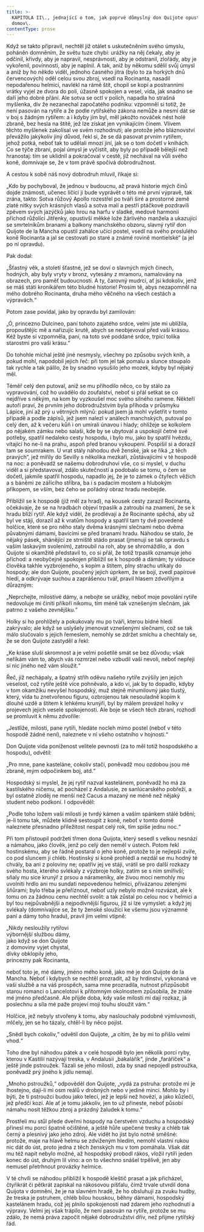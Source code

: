 ```yaml
---
title: >-
  KAPITOLA II\., jednající o tom, jak poprvé důmyslný don Quijote opustil
  domov\.
contentType: prose
---
```


<section>

Když se takto připravil, nechtěl již otálet s uskutečněním svého úmyslu, poháněn domněním, že světu tuze chybí: urážky na něj čekaly, aby je odčinil, křivdy, aby je napravil, nesprávnosti, aby je odstranil, zlořády, aby je vykořenil, povinnosti, aby je naplnil. A tak, aniž by někomu sdělil svůj úmysl a aniž by ho někdo viděl, jednoho časného jitra (bylo to za horkých dnů červencových) oděl celou svou zbroj, vsedl na Rocinanta, nasadil nepodařenou helmici, navlékl na rámě štít, chopil se kopí a postranními vrátky vyjel ze dvora do polí, úžasně spokojen a vesel, vida, jak snadno se daří jeho dobré přání. Ale sotva se octl v polích, napadla ho strašná myšlenka, div že nezanechal započatého podniku: vzpomněl si totiž, že není pasován na rytíře a že podle rytířského zákona nemůže a nesmí dát se v boj s žádným rytířem: a i kdyby jím byl, měl jakožto nováček nést holé zbraně, bez hesla na štítě, jež lze získat jen vynikajícím činem. Vlivem těchto myšlenek zakolísal ve svém rozhodnutí; ale protože jeho bláznovství převážilo jakýkoliv jiný důvod, řekl si, že se dá pasovat prvním rytířem, jehož potká, neboť tak to udělali mnozí jiní, jak se o tom dočetl v knihách. Co se týče zbraní, pojal úmysl je vyčistit, aby byly po případě bělejší než hranostaj: tím se uklidnil a pokračoval v cestě, již nechával na vůli svého koně, domnívaje se, že v tom právě spočívá dobrodružnost.

A cestou k sobě náš nový dobrodruh mluvil, říkaje si:

„Kdo by pochyboval, že jednou v budoucnu, až pravá historie mých činů dojde známosti, učenec líčící ji bude vyprávět o této mé první výpravě, tak zrána, takto: Sotva růžový Apollo rozestřel po tváři širé a prostorné země zlaté nitky svých krásných vlasů a sotva malí a pestří ptáčkové pozdravili zpěvem svých jazýčků jako hrou na harfu v sladké, medové harmonii příchod růžolící Jitřenky, opustivší měkké lože žárlivého manžela a ukazující se smrtelníkům branami a balkony manchského obzoru, slavný rytíř don Quijote de la Mancha opustil zahálce učící postel, vsedl na svého proslulého koně Rocinanta a jal se cestovati po staré a známé rovině montielské“ (a jel po ní opravdu).

Pak dodal:

„Šťastný věk, a století šťastné, jež se doví o slavných mých činech, hodných, aby byly vryty v bronz, vytesány z mramoru, namalovány na obrazech, pro paměť budoucnosti. A ty, čarovný mudrci, ať jsi kdokoliv, jenž se máš státi kronikářem této bludné historie! Prosím tě, abys nezapomněl na mého dobrého Rocinanta, druha mého věčného na všech cestách a výpravách.“

Potom zase povídal, jako by opravdu byl zamilován:

„Ó, princezno Dulcineo, paní tohoto zajatého srdce, velmi jste mi ublížila, propouštějíc mě a nařizujíc krutě, abych se neobjevoval před vaší krásou. Kéž byste si vzpomněla, paní, na toto své poddané srdce, trpící tolika starostmi pro vaši krásu.“

Do tohohle míchal ještě jiné nesmysly, všechny po způsobu svých knih, a pokud mohl, napodobil jejich řeč: při tom jel tak pomalu a slunce stoupalo tak rychle a tak pálilo, že by snadno vysušilo jeho mozek, kdyby byl nějaký měl.

Téměř celý den putoval, aniž se mu přihodilo něco, co by stálo za vypravování, což ho uvádělo do zoufalství, neboť si přál setkat se co nejdříve s někým, na kom by vyzkoušel moc svého silného ramene. Někteří autoři praví, že prvním jeho dobrodružstvím byla příhoda v průsmyku Lápice, jiní až prý u větrných mlýnů: pokud jsem já mohl vyšetřit v tomto případě a podle zápisů, jež jsem nalezl v análech manchských, putoval po celý den, až k večeru kůň i on umírali únavou i hlady; ohlížeje se kolkolem po nějakém zámku nebo salaši, kde by se ubytoval a uspokojil četné své potřeby, spatřil nedaleko cesty hospodu, i bylo mu, jako by spatřil hvězdu, vítající ho ne-li na prahu, aspoň před branou vykoupení. Pospíšil si a dorazil tam se soumrakem. U vrat stály náhodou dvě ženské, jak se říká „z těch pravých“, jež mířily do Sevilly s několika mezkaři, zůstávajícími v té hospodě na noc: a poněvadž se našemu dobrodruhovi vše, co si myslel, v duchu viděl a si představoval, zdálo skutečností a podobalo se tomu, o čem se dočetl, jakmile spatřil hospodu, napadlo jej, že je to zámek o čtyřech věžích a s báněmi ze zářícího stříbra, ba i s padacím mostem a hlubokým příkopem, se vším, bez čeho se pořádný obraz hradu neobejde.

Přiblížil se k hospodě (již měl za hrad), na kousek cesty zarazil Rocinanta, očekávaje, že se na hradbách objeví trpaslík a zatroubí na znamení, že se k hradu blíží rytíř. Ale když viděl, že prodlévají a že Rocinante spěchá, aby už byl ve stáji, dorazil až k vratům hospody a spatřil tam ty dvě povedené holčice, které se pro něho staly dvěma krásnými slečnami nebo dvěma půvabnými dámami, bavícími se před branami hradu. Náhodou se stalo, že nějaký pásek, shánějící ze strniště stádo prasat (jmenují se tak opravdu s vaším laskavým svolením), zatroubil na roh, aby se shromáždilo, a  don Quijote si okamžitě představil to, co si přál, že totiž trpaslík oznamuje jeho příchod: a neobyčejně spokojen přiblížil se k hospodě a dámám; ty vidouce člověka takhle vyzbrojeného, s kopím a štítem, plny strachu utíkaly do hospody; ale don Quijote, poučený jejich úprkem, že se bojí, zvedl papírové hledí, a odkrývaje suchou a zaprášenou tvář, pravil hlasem zdvořilým a důrazným:

„Neprchejte, milostivé dámy, a nebojte se urážky, neboť moje povolání rytíře nedovoluje mi činiti příkoří nikomu, tím méně tak vznešeným slečnám, jak patrno z vašeho zevnějšku.“

Holky si ho prohlížely a pokukovaly mu po tváři, kterou bídné hledí zakrývalo; ale když se uslyšely jmenovat vznešenými slečnami, což se tak málo slučovalo s jejich řemeslem, nemohly se zdržet smíchu a chechtaly se, že se don Quijote zastyděl a řekl:

„Ke kráse sluší skromnost a je velmi pošetilé smát se bez důvodu; však neříkám vám to, abych vás rozmrzel nebo vzbudil vaši nevoli, neboť nepřeji si nic jiného než vám sloužit.“

Řeč, jíž nechápaly, a špatný střih oděvu našeho rytíře zvýšily jen jejich veselost, což rytíře ještě více pohněvalo, a kdo ví, jak by to dopadlo, kdyby v tom okamžiku nevyšel hospodský, muž stejně mírumilovný jako tlustý, který, vida tu znetvořenou figuru, ozbrojenou tak nesouladně kopím k dlouhé uzdě a štítem k lehkému krunýři, byl by málem provázel holky v projevech jejich veselé spokojenosti. Ale boje se všech těch zbraní, rozhodl se promluvit k němu zdvořile:

„Jestliže, milosti, pane rytíři, hledáte nocleh mimo postel (neboť v této hospodě žádné není), naleznete v ní všeho ostatního v hojnosti.“

Don Quijote vida poníženost velitele pevnosti (za to měl totiž hospodského a hospodu), odvětil:

„Pro mne, pane kasteláne, cokoliv stačí, poněvadž mou ozdobou jsou mé zbraně, mým odpočinkem boj, atd.“

Hospodský si myslel, že jej rytíř nazval kastelánem, poněvadž ho má za kastilského ničemu, ač pocházel z Andalusie, ze sanlúcarského pobřeží, a byl ostatně zloděj ne menší než Cacus a mazaný ne méně než nějaký student nebo podkoní. I odpověděl:

„Podle toho ložem vaší milosti je tvrdý kámen a vaším spánkem stálé bdění; je-li tomu tak, můžete klidně sestoupit z koně, neboť v tomto domě naleznete přesnadno příležitost nespat celý rok, tím spíše jednu noc.“

Při tom přistoupil podržeti třmen dona Quijota, který sesedl s velkou nesnází a námahou, jako člověk, jenž po celý den neměl v ústech. Potom řekl hostinskému, aby se řádně postaral o jeho koně, protože to je nejlepší zvíře, co pod sluncem jí chléb. Hostinský si koně prohlédl a nezdál se mu hodný té chvály, ba ani z poloviny ne; opatřiv jej ve stáji, vrátil se pro další rozkazy svého hosta, kterého svlékaly z výzbroje holky, zatím se s ním smířivší; sňaly mu sice krunýř z prsou a nárameníky, ale živou mocí nemohly mu uvolniti hrdlo ani mu sundati nepovedenou helmici, přivázanou zelenými šňůrami; bylo třeba je přeříznout, neboť uzly nebylo možné rozvázat, ale k tomu on za žádnou cenu nechtěl svolit: a tak zůstal po celou noc v helmici a byl tou nejpůvabnější a nejpodivnější figurou, již si lze vymyslet: a když jej svlékaly (domnívajíce se, že ty ženské sloužící ke všemu jsou významné paní a dámy toho hradu), pravil jim velmi vtipně:

</section>

<section>

„Nikdy nesloužily rytířovi  
výbornější službou dámy,  
jako když se don Quijote  
z domoviny vyjet chystal,  
dívky obklopily jeho,  
princezny pak Rocinanta,

neboť toto je, mé dámy, jméno mého koně, jako mé je don Quijote de la Mancha. Neboť i kdybych se nechtěl prozradit, až by hrdinství, vykonaná ve vaší službě a na váš prospěch, sama mne prozradila, nutnost přizpůsobit starou romanci o Lancelotovi k přítomným okolnostem způsobila, že znáte mé jméno předčasně. Ale přijde doba, kdy vaše milosti mi dají rozkaz, já poslechnu a síla mé paže projeví moji touhu sloužit vám.“

Holčice, jež nebyly stvořeny k tomu, aby naslouchaly podobné výmluvnosti, mlčely, jen se ho tázaly, chtěl-li by něco pojíst.

„Snědl bych cokoliv,“ odvětil don Quijote, „a cítím, že by mi to přišlo velmi vhod.“

Toho dne byl náhodou pátek a v celé hospodě bylo jen několik porcí ryby, kterou v Kastilii nazývají treska, v Andalusii „bakalářík“, jinde „faráříček“ a ještě jinde pstroužek. Tázali se jeho milosti, zda by snad nepojedl pstroužka, poněvadž prý jiného k jídlu nemají.

„Mnoho pstroužků,“ odpověděl don Quijote, „vydá za pstruha: protože mi je lhostejno, dají-li mi osm reálů v drobných nebo v jediné minci. Mohlo by i býti, že ti pstroužci budou jako telecí, jež je lepší než hovězí, a jako kůzlečí, jež předčí kozí. Ale ať je tomu jakkoliv, jen to už přineste, neboť působí námahu nosit těžkou zbroj a prázdný žaludek k tomu.“

Prostřeli mu stůl přede dveřmi hospody na čerstvém vzduchu a hospodský přinesl mu porci špatně očištěné, a ještě hůře upečené tresky a chléb tak černý a plesnivý jako jeho zdroj. Ale vidět ho jíst bylo notně směšné: protože, maje na hlavě helmu se zdviženým hledím, nemohl vlastní rukou nic dát do úst, proto jedna z těch ženských mu v tom pomáhala. Však dát mu též napít nebylo možné, až hospodský probodl rákos, vložil rytíři jeden konec do úst, druhým lil víno: a on to všechno snášel trpělivě, jen aby nemusel přetrhnout provázky helmice.

V té chvíli se náhodou přiblížil k hospodě kleštič prasat a jak přicházel, čtyřikrát či pětkrát zapískal na rákosovou píšťalu, čímž trvale utvrdil dona Quijota v domnění, že je na slavném hradě, že ho obsluhují za zvuku hudby, že treska je pstruhem, chléb bílou houskou, běhny dámami, hospodský kastelánem hradu, což jej plnilo spokojeností nad zdarem jeho rozhodnutí a výpravy. Velmi jej však trápilo, že není pasován na rytíře, protože se mu zdálo, že nemá práva započít nějaké dobrodružství dřív, než přijme rytířský řád.

</section>

[^1]: Miguel de Cervantes Saavedra se narodil roku 1547 chudým rodičům v Alcalá de Henares ve Španělsku. Není jisté, studoval-li na univerzitě. Jeho prvním literárním dílem je Elegie na smrt ženy Filipa II. r. 1569, provázená několika jinými kratšími básněmi. Po dvanáct následujících let vede C. život velmi pohnutý: V prosinci 1568 odchází do Itálie v službách legáta Giulia Acquavivy, r. 1570 vstupuje do vojska Marca Antonia Colonny; účastní se války proti Turkům, bojuje u Navarina, Korfu, Tunisu a La Goulette; r. 1571 v námořní bitvě u Lepanta ztrácí levou ruku. Loď, která jej r. 1575 odváží z Neapole do vlasti, je zajata piráty a C. odvlečen jako otrok do Alžíru, kde pobude pět let. Je vykoupen křesťany až v září 1580. Od r. 1582 se věnuje především literatuře. Z jeho děl stojí za zmínku časově první román „Galatea“, nedokončený román pastýřský, obšírná, jednotvárná a konvenční to napodobenina pastorál italských, na níž si však velmi zakládal (farář v „Donu Quijotu“ ji chválí a touží po jejím dokončení). Z jeho četných dramat se zachovala pouze dvě: „El trato de Argel“ (Alžírský obchod), kde se objevuje i autor v osobě otroka Savedra, a „Numancia“, vlastenecká hra bez jednoty kompozice a oplývající zosobněnými abstrakcemi, jež si nevysloužila Goethův obdiv. R. 1588 se C. vrací do veřejného života: Je komisařem pro dodávky Nepřemožitelné armádě a o něco později výběrčím daní v Granadě. R. 1597 je zatčen a uvězněn na tři měsíce pro nepořádky v úřadě. Když je r. 1603 je vyslán do Valladolidu, aby se zde zodpovídal ze svého přečinu, přiváží s sebou už rukopis první části „Dona Quijota“; snad jej počal ve vězení, jak by se dalo vyvozovat z některých výrazů v předmluvě. První díl „Dona Quijota“ vychází v Madridu r. 1605, jeho úspěch je veliký, doma i za hranicemi: za několik let vznikne řada cizích překladů (francouzský je z r. 1608). Zdá se, že „Don Quijote“ zůstane nedokončen jako „Galetea“. Po osm let C. mlčí, teprve r. 1613 vydává knihu zdařilých pitoreskních novel „Novelas ejemplares“ (Vzorné povídky), r. 1614 pak nepodařenou báseň „Viaje del Parnaso“ (Cesta na P.), r. 1615 „Ocho comedias“ (Osm komedií). Ale r. 1614 vychází v Tarragoně jako pokračování k prvnímu dílu jeho „Dona Quijota“ kniha, podepsaná pseudonymem Alfonso Fernández de Avellaneda (pravděpodobně byl jejím autorem Aragonec Alfonso Lamberto). C. rozhněván, dokončí rychle druhý díl svého románu a vydá jej r. 1615 (v předmluvě polemizuje s Avellanedou). Své další literární plány C. neuskutečnil. Posmrtně vyšel ještě dobrodružný román „Persiles y Sigismonda“. C. zemřel 23. dubna 1616.
